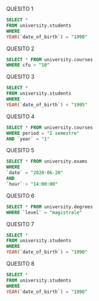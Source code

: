 QUESITO 1

```sql
SELECT *
FROM university.students
WHERE
YEAR(`date_of_birth`) = "1990"
```

QUESITO 2

```sql
SELECT * FROM university.courses
WHERE cfu > "10"
```

QUESITO 3

```sql
SELECT *
FROM university.students
WHERE
YEAR(`date_of_birth`) < "1995"
```

QUESITO 4

```sql
SELECT * FROM university.courses
WHERE period = "I semestre"
AND `year` = "1"
```

QUESITO 5

```sql
SELECT * FROM university.exams
WHERE
`date` = "2020-06-20"
AND
`hour` > "14:00:00"

```

QUESITO 6

```sql
SELECT * FROM university.degrees
WHERE `level` = "magistrale"
```

QUESITO 7

```sql
SELECT *
FROM university.students
WHERE
YEAR(`date_of_birth`) = "1990"
```

QUESITO 8

```sql
SELECT *
FROM university.students
WHERE
YEAR(`date_of_birth`) = "1990"
```
